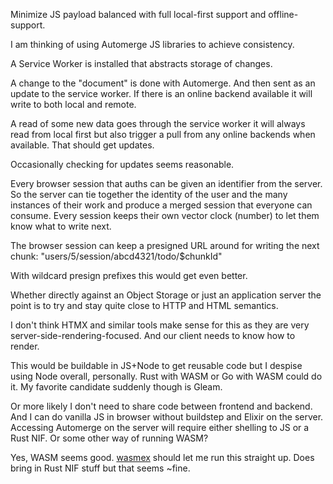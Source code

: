Minimize JS payload balanced with full local-first support and offline-support.

I am thinking of using Automerge JS libraries to achieve consistency.

A Service Worker is installed that abstracts storage of changes.

A change to the "document" is done with Automerge. And then sent as an update to the service worker. If there is an online backend available it will write to both local and remote.

A read of some new data goes through the service worker it will always read from local first but also trigger a pull from any online backends when available. That should get updates.

Occasionally checking for updates seems reasonable.

Every browser session that auths can be given an identifier from the server. So the server can tie together the identity of the user and the many instances of their work and produce a merged session that everyone can consume. Every session keeps their own vector clock (number) to let them know what to write next.

The browser session can keep a presigned URL around for writing the next chunk: "users/5/session/abcd4321/todo/$chunkId"

With wildcard presign prefixes this would get even better.

Whether directly against an Object Storage or just an application server the point is to try and stay quite close to HTTP and HTML semantics.

I don't think HTMX and similar tools make sense for this as they are very server-side-rendering-focused. And our client needs to know how to render.

This would be buildable in JS+Node to get reusable code but I despise using Node overall, personally. Rust with WASM or Go with WASM could do it. My favorite candidate suddenly though is Gleam.

Or more likely I don't need to share code between frontend and backend. And I can do vanilla JS in browser without buildstep and Elixir on the server. Accessing Automerge on the server will require either shelling to JS or a Rust NIF. Or some other way of running WASM?

Yes, WASM seems good. [wasmex](https://github.com/tessi/wasmex) should let me run this straight up. Does bring in Rust NIF stuff but that seems ~fine.

